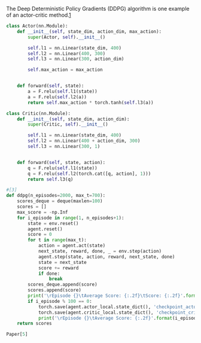 

<!--
 * @version:
 * @Author:  StevenJokess https://github.com/StevenJokess
 * @Date: 2020-11-26 21:09:10
 * @LastEditors:  StevenJokess https://github.com/StevenJokess
 * @LastEditTime: 2020-12-26 19:43:08
 * @Description:
 * @TODO::
 * @Reference:
-->
The Deep Deterministic Policy Gradients (DDPG) algorithm is one example of an actor-critic method.[1]

```py
class Actor(nn.Module):
	def __init__(self, state_dim, action_dim, max_action):
		super(Actor, self).__init__()

		self.l1 = nn.Linear(state_dim, 400)
		self.l2 = nn.Linear(400, 300)
		self.l3 = nn.Linear(300, action_dim)

		self.max_action = max_action


	def forward(self, state):
		a = F.relu(self.l1(state))
		a = F.relu(self.l2(a))
		return self.max_action * torch.tanh(self.l3(a))
```

```py
class Critic(nn.Module):
	def __init__(self, state_dim, action_dim):
		super(Critic, self).__init__()

		self.l1 = nn.Linear(state_dim, 400)
		self.l2 = nn.Linear(400 + action_dim, 300)
		self.l3 = nn.Linear(300, 1)


	def forward(self, state, action):
		q = F.relu(self.l1(state))
		q = F.relu(self.l2(torch.cat([q, action], 1)))
		return self.l3(q)
```


```py
#[3]
def ddpg(n_episodes=2000, max_t=700):
    scores_deque = deque(maxlen=100)
    scores = []
    max_score = -np.Inf
    for i_episode in range(1, n_episodes+1):
        state = env.reset()
        agent.reset()
        score = 0
        for t in range(max_t):
            action = agent.act(state)
            next_state, reward, done, _ = env.step(action)
            agent.step(state, action, reward, next_state, done)
            state = next_state
            score += reward
            if done:
                break
        scores_deque.append(score)
        scores.append(score)
        print('\rEpisode {}\tAverage Score: {:.2f}\tScore: {:.2f}'.format(i_episode, np.mean(scores_deque), score), end="")
        if i_episode % 100 == 0:
            torch.save(agent.actor_local.state_dict(), 'checkpoint_actor.pth')
            torch.save(agent.critic_local.state_dict(), 'checkpoint_critic.pth')
            print('\rEpisode {}\tAverage Score: {:.2f}'.format(i_episode, np.mean(scores_deque)))
    return scores

Paper[5]
```

[1]: https://github.com/udacity/deep-reinforcement-learning/blob/master/finance/DRL.ipynb
[2]: https://github.com/udacity/deep-reinforcement-learning/blob/master/finance/DRL.ipynb
[3]: https://github.com/udacity/deep-reinforcement-learning/blob/master/ddpg-bipedal/DDPG.ipynb
[4]: https://github.com/sfujim/TD3/blob/master/DDPG.py
[5]: https://arxiv.org/abs/1509.02971

